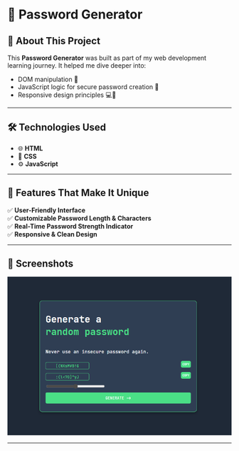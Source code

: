 # 🔐 Password Generator

## 📖 About This Project

This **Password Generator** was built as part of my web development learning journey. It helped me dive deeper into:

- DOM manipulation 🧩  
- JavaScript logic for secure password creation 🔐  
- Responsive design principles 💻📱  

---

## 🛠️ Technologies Used

- 🌐 **HTML**
- 🎨 **CSS**
- ⚙️ **JavaScript**

---

## 🌟 Features That Make It Unique

✅ **User-Friendly Interface**  
✅ **Customizable Password Length & Characters**  
✅ **Real-Time Password Strength Indicator**  
✅ **Responsive & Clean Design**  

---

## 📸 Screenshots
![Password Generator UI](Password-generator.png "Password Generator UI")

---
